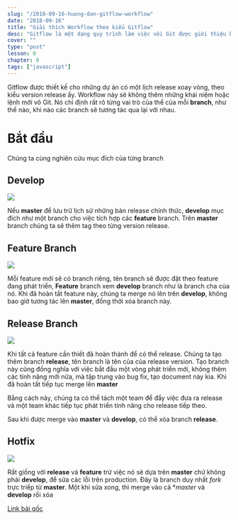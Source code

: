```yaml
---
slug: "/2018-09-16-huong-dan-gitflow-workflow"
date: "2018-09-16"
title: "Giải thích Workflow theo kiểu Gitflow"
desc: "Gitflow là một dạng quy trình làm việc với Git được giới thiệu bởi Vincent Driessen, đặt ra những quy ước bắt buộc trong việc tổ chức các branch của trên Git"
cover: ""
type: "post"
lesson: 0
chapter: 0
tags: ["javascript"]
---
```


Gitflow được thiết kế cho những dự án có một lịch release xoay vòng, theo kiểu version release ấy. Workflow này sẽ không thêm những khái niệm hoặc lệnh mới vô Git. Nó chỉ định rất rõ từng vai trò của thể của mỗi **branch**, như thế nào, khi nào các branch sẽ tương tác qua lại với nhau.

# Bắt đầu

Chúng ta cùng nghiên cứu mục đích của từng branch

## Develop

![](https://wac-cdn.atlassian.com/dam/jcr:2bef0bef-22bc-4485-94b9-a9422f70f11c/02%20(2).svg)

Nếu **master** để lưu trữ lịch sử những bản release chính thức, **develop** mục đích như một branch cho việc tích hợp các **feature** branch. Trên **master** branch chúng ta sẽ thêm tag theo từng version release.

## Feature Branch

![](https://wac-cdn.atlassian.com/dam/jcr:b5259cce-6245-49f2-b89b-9871f9ee3fa4/03%20(2).svg)

Mỗi feature mới sẽ có branch riêng, tên branch sẽ được đặt theo feature đang phát triển, **Feature** branch xem **develop** branch như là branch cha của nó. Khi đã hoàn tất feature này, chúng ta merge nó lên trên **develop**, không bao giờ tương tác lên **master**, đồng thời xóa branch này.

## Release Branch

![](https://wac-cdn.atlassian.com/dam/jcr:a9cea7b7-23c3-41a7-a4e0-affa053d9ea7/04%20(1).svg)

Khi tất cả feature cần thiết đã hoàn thành để có thể release. Chúng ta tạo thêm branch **release**, tên branch là tên của của release version. Tạo branch này cũng đồng nghĩa với việc bắt đầu một vòng phát triển mới, không thêm các tính năng mới nữa, mà tập trung vào bug fix, tạo document này kia. Khi đã hoàn tất tiếp tục merge lên **master**

Bằng cách này, chúng ta có thể tách một team để đẩy việc đưa ra release và một team khác tiếp tục phát triển tính năng cho release tiếp theo.

Sau khi được merge vào **master** và **develop**, có thể xóa branch **release**.

## Hotfix

![](https://wac-cdn.atlassian.com/dam/jcr:61ccc620-5249-4338-be66-94d563f2843c/05%20(2).svg)

Rất giống với **release** và **feature** trừ việc nó sẽ dựa trên **master** chứ không phải **develop**, để sửa các lỗi trên production. Đây là branch duy nhất *fork* trực triếp từ **master**. Một khi sửa xong, thì merge vào cả **master* và **develop** rồi xóa

[Link bài gốc](https://www.atlassian.com/git/tutorials/comparing-workflows/gitflow-workflow)